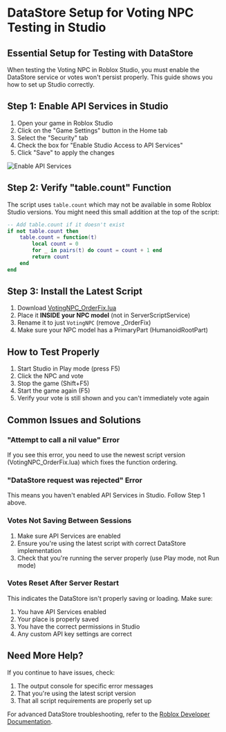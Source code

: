 # DataStore Setup for Voting NPC Testing in Studio

## Essential Setup for Testing with DataStore

When testing the Voting NPC in Roblox Studio, you must enable the DataStore service or votes won't persist properly. This guide shows you how to set up Studio correctly.

## Step 1: Enable API Services in Studio

1. Open your game in Roblox Studio
2. Click on the "Game Settings" button in the Home tab
3. Select the "Security" tab
4. Check the box for "Enable Studio Access to API Services"
5. Click "Save" to apply the changes

![Enable API Services](https://i.imgur.com/8o5bV9Q.png)

## Step 2: Verify "table.count" Function

The script uses `table.count` which may not be available in some Roblox Studio versions. You might need this small addition at the top of the script:

```lua
-- Add table.count if it doesn't exist
if not table.count then
    table.count = function(t)
        local count = 0
        for _ in pairs(t) do count = count + 1 end
        return count
    end
end
```

## Step 3: Install the Latest Script

1. Download [VotingNPC_OrderFix.lua](https://raw.githubusercontent.com/TopStrixStudios/RobloxVotingNPC/main/VotingNPC_OrderFix.lua)
2. Place it **INSIDE your NPC model** (not in ServerScriptService)
3. Rename it to just `VotingNPC` (remove _OrderFix)
4. Make sure your NPC model has a PrimaryPart (HumanoidRootPart)

## How to Test Properly

1. Start Studio in Play mode (press F5)
2. Click the NPC and vote
3. Stop the game (Shift+F5)
4. Start the game again (F5)
5. Verify your vote is still shown and you can't immediately vote again

## Common Issues and Solutions

### "Attempt to call a nil value" Error

If you see this error, you need to use the newest script version (VotingNPC_OrderFix.lua) which fixes the function ordering.

### "DataStore request was rejected" Error

This means you haven't enabled API Services in Studio. Follow Step 1 above.

### Votes Not Saving Between Sessions

1. Make sure API Services are enabled
2. Ensure you're using the latest script with correct DataStore implementation
3. Check that you're running the server properly (use Play mode, not Run mode)

### Votes Reset After Server Restart

This indicates the DataStore isn't properly saving or loading. Make sure:
1. You have API Services enabled
2. Your place is properly saved
3. You have the correct permissions in Studio
4. Any custom API key settings are correct

## Need More Help?

If you continue to have issues, check:
1. The output console for specific error messages
2. That you're using the latest script version
3. That all script requirements are properly set up

For advanced DataStore troubleshooting, refer to the [Roblox Developer Documentation](https://developer.roblox.com/en-us/articles/Data-store).